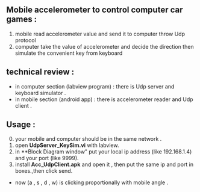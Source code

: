 ## Mobile accelerometer to control computer car games :
1. mobile read accelerometer value and send it to computer throw Udp protocol
2. computer take the value of accelerometer and decide the direction then simulate the convenient key from keyboard

## technical review :  
- in computer section (labview program) : there is Udp server and keyboard simulator .  
- in mobile section (android app) : there is accelerometer reader and Udp client .     

## Usage :  
0. your mobile and computer should be in the same network .  
1. open **UdpServer_KeySim.vi** with labview.  
2. in **Block Diagram window" put your local ip address (like 192.168.1.4) and your port (like 9999).  
3. install **Acc_UdpClient.apk** and open it , then put the same ip and port in boxes.,then click send.
*  now (a , s , d , w) is clicking  proportionally with mobile angle . 